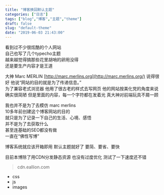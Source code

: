```yaml
---
title: "博客换回默认主题"
categories: ["日志"]
tags: ["blog","博客","主题","theme"]
draft: false
slug: "default-theme"
date: "2019-06-03 21:43:00"
---
```


看到过不少很炫酷的个人网站  
自己也写了几个typecho主题  
越来越觉得搞那些花里胡哨的卵用没得  
还是要生产内容才是王道  

大神 Marc MERLIN [http://marc.merlins.org](http://marc.merlins.org/) 说得很好
他说“网站的目的就是为了传递信息。”  
为了兼容老式浏览器
他用了很古老的样式去写网页
他的网站按美化党的角度来说确实很简陋
但是里面的内容，每一个字符都在发着光
真大神对前端玩具不屑一顾

我也并不是为了去模仿 marc merlins  
10多年前创建这个博客网站的目的  
就只是为了记录一下自己的生活、心境、感悟  
并不是为了去获取什么  
甚至连基础的SEO都没有做  
一直在“佛性写博”

博客系统就应该开箱即用
默认主题就好了
要简、要省、要快

目前本博除了用CDN分发静态资源
也没有过度优化
测试了一下速度还不错
> cdn.eallion.com
 - css
 - js
 - images
